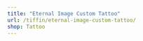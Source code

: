 ```yaml
---
title: "Eternal Image Custom Tattoo"
url: /tiffin/eternal-image-custom-tattoo/
shop: Tattoo
---
```


